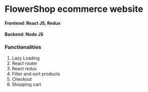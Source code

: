 # FlowerShop ecommerce website
#### Frontend: React JS, Redux
#### Backend: Node JS

### Functionalities
1. Lazy Loading
2. React router
3. React redux 
4. Filter and sort products
5. Checkout
6. Shopping cart
